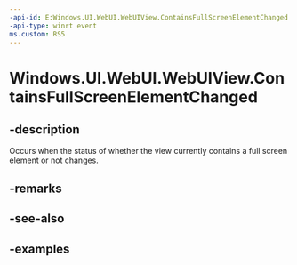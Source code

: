 ```yaml
---
-api-id: E:Windows.UI.WebUI.WebUIView.ContainsFullScreenElementChanged
-api-type: winrt event
ms.custom: RS5
---
```


<!-- Event syntax.
public event TypedEventHandler ContainsFullScreenElementChanged<IWebViewControl,  object>
-->

# Windows.UI.WebUI.WebUIView.ContainsFullScreenElementChanged

## -description
Occurs when the status of whether the view currently contains a full screen element or not changes.

## -remarks

## -see-also

## -examples

